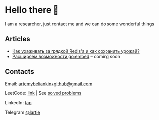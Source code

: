 # Hello there 👋

I am a researcher, just contact me and we can do some wonderful things

## Articles
* [Как ухаживать за грядкой Redis'а и как сохранить урожай?](https://habr.com/en/company/citymobil/blog/557306/)
* [Расширяем возможности go:embed](#) – coming soon

## Contacts
Email: artemybeliankin+github@gmail.com

LeetCode: [link](https://leetcode.com/lartie/)  | See [solved problems](https://github.com/lartie/leetcode/tree/master/problems)

LinkedIn: [tap](https://www.linkedin.com/in/lartie/)

Telegram [@lartie](https://t.me/lartie)
